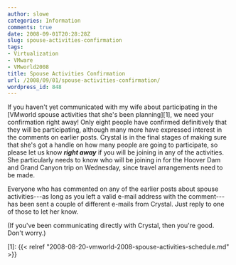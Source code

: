 ```yaml
---
author: slowe
categories: Information
comments: true
date: 2008-09-01T20:28:28Z
slug: spouse-activities-confirmation
tags:
- Virtualization
- VMware
- VMworld2008
title: Spouse Activities Confirmation
url: /2008/09/01/spouse-activities-confirmation/
wordpress_id: 848
---
```


If you haven't yet communicated with my wife about participating in the [VMworld spouse activities that she's been planning][1], we need your confirmation right away! Only eight people have confirmed definitively that they will be participating, although many more have expressed interest in the comments on earlier posts. Crystal is in the final stages of making sure that she's got a handle on how many people are going to participate, so please let us know **_right away_** if you will be joining in any of the activities. She particularly needs to know who will be joining in for the Hoover Dam and Grand Canyon trip on Wednesday, since travel arrangements need to be made.

Everyone who has commented on any of the earlier posts about spouse activities---as long as you left a valid e-mail address with the comment---has been sent a couple of different e-mails from Crystal. Just reply to one of those to let her know.

(If you've been communicating directly with Crystal, then you're good. Don't worry.)

[1]: {{< relref "2008-08-20-vmworld-2008-spouse-activities-schedule.md" >}}

